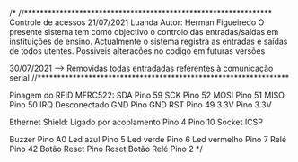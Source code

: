 /*
//***************************************************************
Controle de acessos 21/07/2021 Luanda
Autor: Herman Figueiredo
O presente sistema tem como objectivo o controlo das entradas/saídas
em instituições de ensino.
Actualmente o sistema registra as entradas e saídas de todos utentes.
Possiveis alterações no codigo em futuras versões

30/07/2021 --> Removidas todas entradadas referentes à comunicação
serial
//****************************************************************

Pinagem do RFID MFRC522:
SDA   Pino 59
SCK   Pino 52
MOSI  Pino 51
MISO  Pino 50
IRQ   Desconectado
GND   Pino GND
RST   Pino 49
3.3V  Pino 3.3V

Ethernet Shield: Ligado por acoplamento
Pino 4
Pino 10
Socket ICSP

Buzzer        Pino A0
Led azul      Pino 5
Led verde     Pino 6
Led vermelho  Pino 7
Relé          Pino 42
Botão Reset   Pino Reset
Botão Relé    Pino 2
*/
